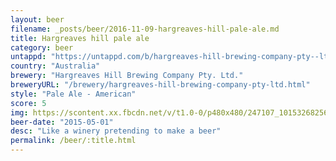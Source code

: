 ```yaml
---
layout: beer
filename: _posts/beer/2016-11-09-hargreaves-hill-pale-ale.md
title: Hargreaves hill pale ale
category: beer
untappd: "https://untappd.com/b/hargreaves-hill-brewing-company-pty--ltd--pale-ale/26632"
country: "Australia"
brewery: "Hargreaves Hill Brewing Company Pty. Ltd."
breweryURL: "/brewery/hargreaves-hill-brewing-company-pty-ltd.html"
style: "Pale Ale - American"
score: 5
img: https://scontent.xx.fbcdn.net/v/t1.0-0/p480x480/247107_10153268256703745_3742881335896716752_n.jpg?oh=5bbaa5bd7a1cfdc1da4042097aebd57b&oe=59B4F82C
beer-date: "2015-05-01"
desc: "Like a winery pretending to make a beer"
permalink: /beer/:title.html
---
```

